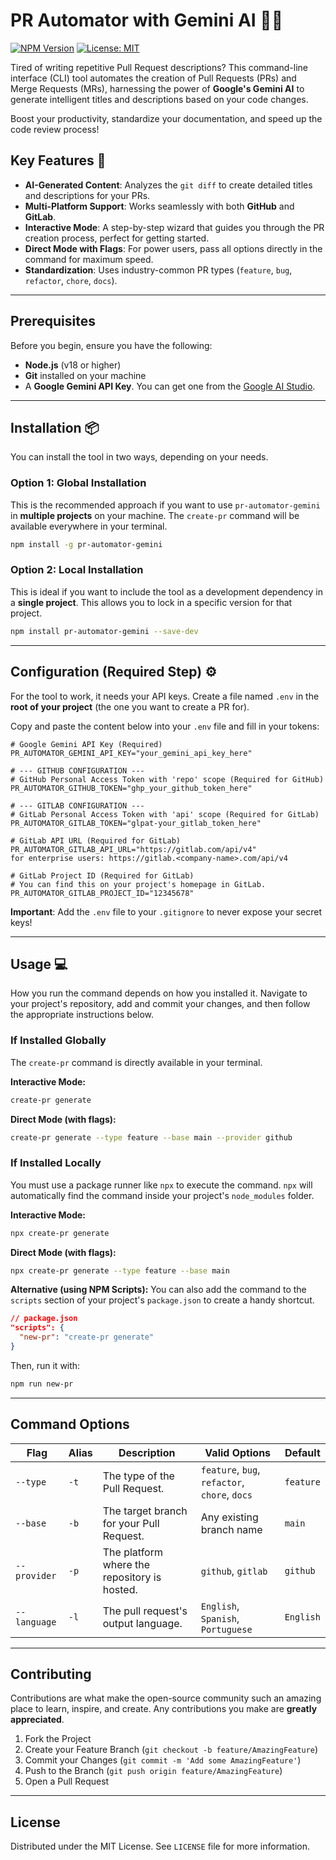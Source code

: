 # PR Automator with Gemini AI 🤖✨

[![NPM Version](https://img.shields.io/npm/v/pr-automator-gemini.svg)](https://www.npmjs.com/package/pr-automator-gemini)
[![License: MIT](https://img.shields.io/badge/License-MIT-yellow.svg)](https://opensource.org/licenses/MIT)

Tired of writing repetitive Pull Request descriptions? This command-line interface (CLI) tool automates the creation of Pull Requests (PRs) and Merge Requests (MRs), harnessing the power of **Google's Gemini AI** to generate intelligent titles and descriptions based on your code changes.

Boost your productivity, standardize your documentation, and speed up the code review process!

## Key Features 🚀

- **AI-Generated Content**: Analyzes the `git diff` to create detailed titles and descriptions for your PRs.
- **Multi-Platform Support**: Works seamlessly with both **GitHub** and **GitLab**.
- **Interactive Mode**: A step-by-step wizard that guides you through the PR creation process, perfect for getting started.
- **Direct Mode with Flags**: For power users, pass all options directly in the command for maximum speed.
- **Standardization**: Uses industry-common PR types (`feature`, `bug`, `refactor`, `chore`, `docs`).

---

## Prerequisites

Before you begin, ensure you have the following:

- **Node.js** (v18 or higher)
- **Git** installed on your machine
- A **Google Gemini API Key**. You can get one from the [Google AI Studio](https://aistudio.google.com/app/apikey).

---

## Installation 📦

You can install the tool in two ways, depending on your needs.

### Option 1: Global Installation

This is the recommended approach if you want to use `pr-automator-gemini` in **multiple projects** on your machine. The `create-pr` command will be available everywhere in your terminal.

```bash
npm install -g pr-automator-gemini
```

### Option 2: Local Installation

This is ideal if you want to include the tool as a development dependency in a **single project**. This allows you to lock in a specific version for that project.

```bash
npm install pr-automator-gemini --save-dev
```

---

## Configuration (Required Step) ⚙️

For the tool to work, it needs your API keys. Create a file named `.env` in the **root of your project** (the one you want to create a PR for).

Copy and paste the content below into your `.env` file and fill in your tokens:

```env
# Google Gemini API Key (Required)
PR_AUTOMATOR_GEMINI_API_KEY="your_gemini_api_key_here"

# --- GITHUB CONFIGURATION ---
# GitHub Personal Access Token with 'repo' scope (Required for GitHub)
PR_AUTOMATOR_GITHUB_TOKEN="ghp_your_github_token_here"

# --- GITLAB CONFIGURATION ---
# GitLab Personal Access Token with 'api' scope (Required for GitLab)
PR_AUTOMATOR_GITLAB_TOKEN="glpat-your_gitlab_token_here"

# GitLab API URL (Required for GitLab)
PR_AUTOMATOR_GITLAB_API_URL="https://gitlab.com/api/v4"
for enterprise users: https://gitlab.<company-name>.com/api/v4

# GitLab Project ID (Required for GitLab)
# You can find this on your project's homepage in GitLab.
PR_AUTOMATOR_GITLAB_PROJECT_ID="12345678"
```

**Important**: Add the `.env` file to your `.gitignore` to never expose your secret keys!

---

## Usage 💻

How you run the command depends on how you installed it. Navigate to your project's repository, add and commit your changes, and then follow the appropriate instructions below.

### If Installed Globally

The `create-pr` command is directly available in your terminal.

**Interactive Mode:**

```bash
create-pr generate
```

**Direct Mode (with flags):**

```bash
create-pr generate --type feature --base main --provider github
```

### If Installed Locally

You must use a package runner like `npx` to execute the command. `npx` will automatically find the command inside your project's `node_modules` folder.

**Interactive Mode:**

```bash
npx create-pr generate
```

**Direct Mode (with flags):**

```bash
npx create-pr generate --type feature --base main
```

**Alternative (using NPM Scripts):**
You can also add the command to the `scripts` section of your project's `package.json` to create a handy shortcut.

```json
// package.json
"scripts": {
  "new-pr": "create-pr generate"
}
```

Then, run it with:

```bash
npm run new-pr
```

---

## Command Options

| Flag         | Alias | Description                                  | Valid Options                                 | Default   |
| ------------ | ----- | -------------------------------------------- | --------------------------------------------- | --------- |
| `--type`     | `-t`  | The type of the Pull Request.                | `feature`, `bug`, `refactor`, `chore`, `docs` | `feature` |
| `--base`     | `-b`  | The target branch for your Pull Request.     | Any existing branch name                      | `main`    |
| `--provider` | `-p`  | The platform where the repository is hosted. | `github`, `gitlab`                            | `github`  |
| `--language` | `-l`  | The pull request's output language.          | `English`, `Spanish`, `Portuguese`            | `English` |

---

## Contributing

Contributions are what make the open-source community such an amazing place to learn, inspire, and create. Any contributions you make are **greatly appreciated**.

1.  Fork the Project
2.  Create your Feature Branch (`git checkout -b feature/AmazingFeature`)
3.  Commit your Changes (`git commit -m 'Add some AmazingFeature'`)
4.  Push to the Branch (`git push origin feature/AmazingFeature`)
5.  Open a Pull Request

---

## License

Distributed under the MIT License. See `LICENSE` file for more information.
